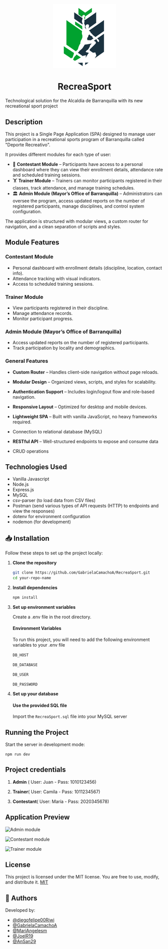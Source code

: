 <p align="center">
  <img src="./front/public/images/RecreasportLOGO.png" alt="RecreaSport Logo" width="200"/>
</p>

<h1 align="center"> RecreaSport </h1>

Technological solution for the Alcaldía de Barranquilla  with its new recreational sport project

## Description
This project is a Single Page Application (SPA) designed to manage user participation in a recreational sports program of Barranquilla called "Deporte Recreativo".  

It provides different modules for each type of user:
- 👤 **Contestant Module** – Participants have access to a personal dashboard where they can view their enrollment details, attendance rate and scheduled training sessions.  
- 🏋️ **Trainer Module** – Trainers can monitor participants registered in their classes, track attendance, and manage training schedules.  
- 🏛️ **Admin Module (Mayor’s Office of Barranquilla)** – Administrators can oversee the program, access updated reports on the number of registered participants, manage disciplines, and control system configuration.  

The application is structured with modular views, a custom router for navigation, and a clean separation of scripts and styles.  

## Module Features

### Contestant Module
-  Personal dashboard with enrollment details (discipline, location, contact info).  
- Attendance tracking with visual indicators.  
- Access to scheduled training sessions.  

### Trainer Module
- View participants registered in their discipline.  
- Manage attendance records.  
- Monitor participant progress.  

### Admin Module (Mayor’s Office of Barranquilla)
- Access updated reports on the number of registered participants.  
- Track participation by locality and demographics.  

### General Features
- **Custom Router** – Handles client-side navigation without page reloads.  
- **Modular Design** – Organized views, scripts, and styles for scalability.  
- **Authentication Support** – Includes login/logout flow and role-based navigation.  
- **Responsive Layout** – Optimized for desktop and mobile devices.  
- **Lightweight SPA** – Built with vanilla JavaScript, no heavy frameworks required.  

- Connection to relational database (MySQL)
- **RESTful API** – Well-structured endpoints to expose and consume data
- CRUD operations


## Technologies Used
* Vanilla Javascript
* Node.js
* Express.js
* MySQL
* csv-parser (to load data from CSV files)
* Postman (send various types of API requests (HTTP) to endpoints and view the responses)
* dotenv for environment configuration
* nodemon (for development)

## 📥 Installation

Follow these steps to set up the project locally:

1. **Clone the repository**
   ```bash
   git clone https://github.com/GabrielaCamachoA/RecreaSport.git
   cd your-repo-name
   ```
2. **Install dependencies**
    ```bash
    npm install
    ```
3. **Set up environment variables**
    
    Create a .env file in the root directory.
    #### Environment Variables
    To run this project, you will need to add the following environment variables to your .env file

    `DB_HOST`

    `DB_DATABASE`

    `DB_USER`

    `DB_PASSWORD`

4. **Set up your database**

    #### Use the provided SQL file
    Import the `RecreaSport.sql` file into your MySQL server

## Running the Project
Start the server in development mode:
```
npm run dev
```
## Project credentials
1. **Admin** (
User: Juan -
Pass: 1010123456)

2. **Trainer**(
User: Camila -
Pass: 1011234567)

3. **Contestant**(
User: María -
Pass: 2020345678)

## Application Preview 

![Admin module](./front/public/images/)

![Contestant module](./front/public/images/)

![Trainer module](./front/public/images/)

## License
This project is licensed under the MIT license. You are free to use, modify, and distribute it.
[MIT](https://choosealicense.com/licenses/mit/)

## 👤 Authors
Developed by:
- [@diegofelipe00Riwi](https://github.com/diegofelipe00Riwi)
- [@GabrielaCamachoA](https://github.com/GabrielaCamachoA)
- [@MariAngelesm](https://github.com/MariAngelesm)
- [@JoelR19](https://github.com/JoelR19)
- [@AnSan29](https://github.com/AnSan29)

